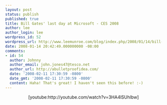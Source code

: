 ```yaml
---
layout: post
status: publish
published: true
title: Bill Gates' last day at Microsoft - CES 2008
author: lee
author_login: lee
wordpress_id: 52
wordpress_url: http://www.leemunroe.com/blog/index.php/2008/01/14/bill-gates-last-day-at-microsoft-ces-2008/
date: 2008-01-14 20:42:49.000000000 -08:00
comments:
- id: 54
  author: Johnny
  author_email: john.jones47@tesco.net
  author_url: http://abulletproofidea.com/
  date: '2008-02-11 17:30:59 -0800'
  date_gmt: '2008-02-11 17:30:59 -0800'
  content: Haha! That's great! I haven't seen this before! :-)
---
```

<p align="center">[youtube:http://youtube.com/watch?v=3HA4lSUhlbw]</p>
